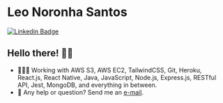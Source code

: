 # Leo Noronha Santos

[![Linkedin Badge](https://img.shields.io/badge/-LinkedIn-blue?style=flat&logo=LinkedIn&logoColor=white)](https://www.linkedin.com/in/leonardo-santos1)

## Hello there! ✌🏻

- 👨🏻‍💻 Working with AWS S3, AWS EC2, TailwindCSS, Git, Heroku, React.js, React Native, Java, JavaScript, Node.js, Express.js, RESTful API, Jest, MongoDB, and everything in between.
- 📩 Any help or question? Send me an [e-mail](mailto:dev.leo.santos@gmail.com).
